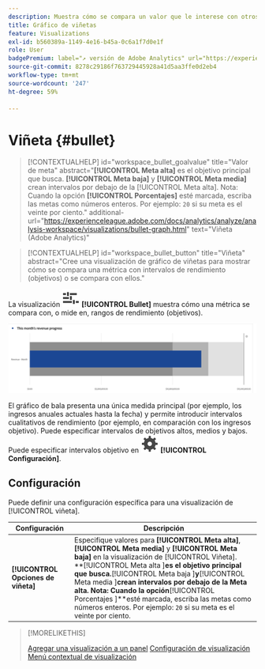 ```yaml
---
description: Muestra cómo se compara un valor que le interese con otros rangos de rendimiento (objetivos).
title: Gráfico de viñetas
feature: Visualizations
exl-id: b560389a-1149-4e16-b45a-0c6a1f7d0e1f
role: User
badgePremium: label="↗︎ versión de Adobe Analytics" url="https://experienceleague.adobe.com/docs/analytics/analyze/analysis-workspace/visualizations/bullet-graph.html" tooltip="Seleccione para ver la versión de Adobe Analytics de este artículo."
source-git-commit: 8278c29186f763729445928a41d5aa3ffe0d2eb4
workflow-type: tm+mt
source-wordcount: '247'
ht-degree: 59%

---
```


# Viñeta {#bullet}

<!-- markdownlint-disable MD034 -->

>[!CONTEXTUALHELP]
>id="workspace_bullet_goalvalue"
>title="Valor de meta"
>abstract="**[!UICONTROL Meta alta]** es el objetivo principal que busca. **[!UICONTROL Meta baja]** y **[!UICONTROL Meta media]** crean intervalos por debajo de la [!UICONTROL Meta alta]. Nota: Cuando la opción **[!UICONTROL Porcentajes]** esté marcada, escriba las metas como números enteros. Por ejemplo: `20` si su meta es el veinte por ciento."
>additional-url="https://experienceleague.adobe.com/docs/analytics/analyze/analysis-workspace/visualizations/bullet-graph.html" text="Viñeta (Adobe Analytics)"

<!-- markdownlint-enable MD034 -->

<!-- markdownlint-disable MD034 -->

>[!CONTEXTUALHELP]
>id="workspace_bullet_button"
>title="Viñeta"
>abstract="Cree una visualización de gráfico de viñetas para mostrar cómo se compara una métrica con intervalos de rendimiento (objetivos) o se compara con ellos."

<!-- markdownlint-enable MD034 -->

La visualización ![GraphBullet](/help/assets/icons/GraphBullet.svg) **[!UICONTROL Bullet]** muestra cómo una métrica se compara con, o mide en, rangos de rendimiento (objetivos).

![](assets/bullet.png)

El gráfico de bala presenta una única medida principal (por ejemplo, los ingresos anuales actuales hasta la fecha) y permite introducir intervalos cualitativos de rendimiento (por ejemplo, en comparación con los ingresos objetivo). Puede especificar intervalos de objetivos altos, medios y bajos. Puede especificar intervalos objetivo en ![Configuración](/help/assets/icons/Setting.svg) **[!UICONTROL Configuración]**.

## Configuración

Puede definir una configuración específica para una visualización de [!UICONTROL viñeta].

| Configuración | Descripción |
|---|---|
| **[!UICONTROL Opciones de viñeta]** | Especifique valores para **[!UICONTROL Meta alta]**, **[!UICONTROL Meta media]** y **[!UICONTROL Meta baja]** en la visualización de [!UICONTROL Viñeta]. <br/>**[!UICONTROL Meta alta ]**es el objetivo principal que busca.**[!UICONTROL  Meta baja ]**y**[!UICONTROL  Meta media ]**crean intervalos por debajo de la Meta alta. Nota: Cuando la opción**[!UICONTROL  Porcentajes ]**esté marcada, escriba las metas como números enteros. Por ejemplo: `20` si su meta es el veinte por ciento. |

>[!MORELIKETHIS]
>
>[Agregar una visualización a un panel](/help/analysis-workspace/visualizations/freeform-analysis-visualizations.md#add-visualizations-to-a-panel)
>[Configuración de visualización](/help/analysis-workspace/visualizations/freeform-analysis-visualizations.md#settings)
>[Menú contextual de visualización ](/help/analysis-workspace/visualizations/freeform-analysis-visualizations.md#context-menu)
>

